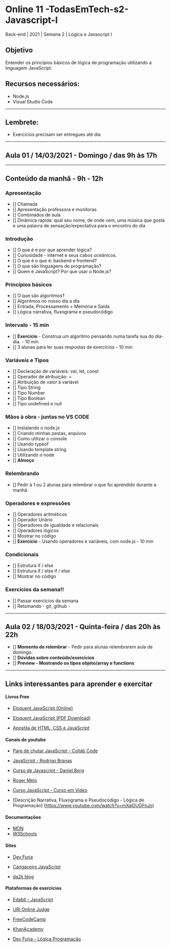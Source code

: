 # Online 11 -TodasEmTech-s2-Javascript-I

 Back-end | 2021 | Semana 2 | Lógica e Javascript I

## Objetivo
Entender os princípios básicos de lógica de programação utilizando a linguagem JavaScript.

## Recursos necessários:
- Node.js
- Visual Studio Code
---

## Lembrete:
- Exercícios precisam ser entregues até dia

---
## Aula 01 / 14/03/2021 - Domingo / das 9h às 17h
---
## Conteúdo da manhã - 9h - 12h

### Apresentação
- [] Chamada
- [] Apresentação professora e monitoras
- [] Combinados de aula
- [] Dinâmica rápida: qual seu nome, de onde vem, uma música que gosta e uma palavra de sensação/expectativa para o encontro do dia 

### Introdução  
- [] O que é e por que aprender lógica?
- [] Curiosidade - internet e seus cabos oceânicos.
- [] O que é o que é: backend e frontend?
- [] O que são línguagens de programação?   
- [] Quem é JavaScript? Por que usar o Node.js? 

### Princípios básicos
- [] O que são algoritmos?
- [] Algoritmos no nosso dia a dia
- [] Entrada, Processamento + Memória e Saída
- [] Lógica narrativa, fluxograma e pseudocódigo  
### Intervalo - 15 min
- [] **Exercício** - Construa um algoritmo pensando numa tarefa sua do dia-dia. - 10 min
- [] 3 alunas para ler suas respostas de exercícios - 10 min

### Variáveis e Tipos
- [] Declaração de variáveis: var, let, const
- [] Operador de atribuição:  =
- [] Atribuição de valor à variável
- [] Tipo String
- [] Tipo Number
- [] Tipo Boolean
- [] Tipo undefined e null

### Mãos à obra - juntas no VS CODE
- [] Instalando o node.js
- [] Criando minhas pastas, arquivos
- [] Como utilizar o console
- [] Usando typeof
- [] Usando template string
- [] Utilizando o node
- [] **Almoço**

### Relembrando
- [] Pedir à 1 ou 2 alunas para relembrar o que foi aprendido durante a manhã

### Operadores e expressões
- [] Operadores aritméticos 
- [] Operador Unário
- [] Operadores de igualdade e relacionais
- [] Operadores lógicos 
- [] Mostrar no código 
- [] **Exercício** - Usando operadores e variáveis, com node.js  - 10 min 

### Condicionais 
- [] Estrutura if / else
- [] Estrutura if / else if / else
- [] Mostrar no código 

### Exercícios da semana!!
- [] Passar exercícios da semana
- [] Retomando - git, github -
---

## Aula 02 / 18/03/2021 - Quinta-feira / das 20h às 22h

- [] **Momento de relembrar** - Pedir para alunas relembrarem aula de domingo. 
- [] **Dúvidas sobre conteúdo/exercícios**
- [] **Preview - Mostrando os tipos objeto/array e functions**

---


## Links interessantes para aprender e exercitar

#### Livros Free

- [Eloquent JavaScript (Online) ](https://braziljs.github.io/eloquente-javascript/)

- [Eloquent JavaScript (PDF Download)](https://github.com/braziljs/eloquente-javascript/blob/master/pdf/livro.pdf)

- [Apostila de HTML, CSS e JavaScript](https://www.caelum.com.br/apostila/apostila-html-css-javascript.pdf)


#### Canais de youtube

- [Pare de chutar JavaScript - Collab Code](https://www.youtube.com/watch?v=RrwkYVHxotk&-list=PLirko8T4cEmyQagmRU6f9HCMTpL6Qk2I8)

- [JavaScript -  Rodrigo Branas](https://www.youtube.com/watch?v=093dIOCNeIc&list=PLQCmSnNFVYnT1-oeDOSBnt164802rkegc)

- [Curso de Javascript - Daniel Berg](https://www.youtube.com/watch?v=pL9nX6Ac2Lc&list=PLbV6TI03ZWYVP6EByYoUxZJeZaqitHi9r)

- [Roger Melo](https://www.youtube.com/channel/UCmjDevp9Y8r-qi-xueD3Izg)

- [Curso JavaScript - Curso em Video](https://www.cursoemvideo.com/course/javascript/)

- [Descrição Narrativa, Fluxograma e Pseudocódigo - Lógica de Programação] (https://www.youtube.com/watch?v=mXajDUGFnJo)

#### Documentações

- [MDN](https://developer.mozilla.org/pt-BR/docs/Web/JavaScript)
- [W3Schools](https://www.w3schools.com/js/default.asp)

#### Sites 

- [Dev Furia ](http://devfuria.com.br/javascript/)

- [Cangaceiro JavaScript](http://cangaceirojavascript.com.br/)

- [da2k blog](https://blog.da2k.com.br/categories/javascript/)

#### Plataformas de exercícios

- [Edabit - JavaScript](https://edabit.com/challenges/javascript)

- [URI Online Judge](https://www.urionlinejudge.com.br/judge/pt/login?redirect=%2Fpt)

- [FreeCodeCamp](https://www.freecodecamp.org/ )

- [KhanAcademy](https://www.khanacademy.org/computing/computer-programming)

- [Dev Furia - Lógica Programação](http://devfuria.com.br/logica-de-programacao/)

